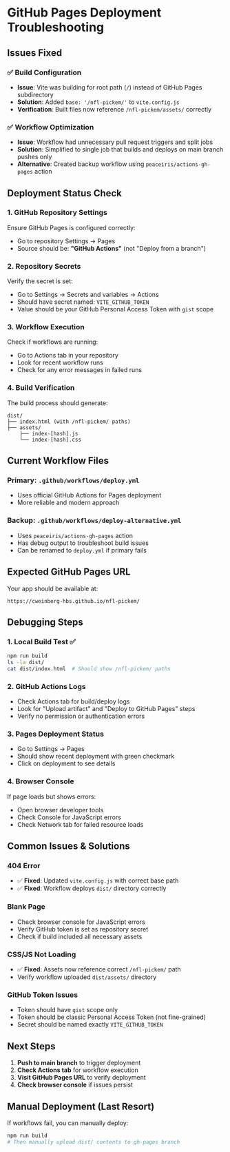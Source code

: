 # GitHub Pages Deployment Troubleshooting

## Issues Fixed

### ✅ **Build Configuration**
- **Issue**: Vite was building for root path (`/`) instead of GitHub Pages subdirectory
- **Solution**: Added `base: '/nfl-pickem/'` to `vite.config.js`
- **Verification**: Built files now reference `/nfl-pickem/assets/` correctly

### ✅ **Workflow Optimization**
- **Issue**: Workflow had unnecessary pull request triggers and split jobs
- **Solution**: Simplified to single job that builds and deploys on main branch pushes only
- **Alternative**: Created backup workflow using `peaceiris/actions-gh-pages` action

## Deployment Status Check

### 1. **GitHub Repository Settings**
Ensure GitHub Pages is configured correctly:
- Go to repository Settings → Pages
- Source should be: **"GitHub Actions"** (not "Deploy from a branch")

### 2. **Repository Secrets**
Verify the secret is set:
- Go to Settings → Secrets and variables → Actions
- Should have secret named: `VITE_GITHUB_TOKEN`
- Value should be your GitHub Personal Access Token with `gist` scope

### 3. **Workflow Execution**
Check if workflows are running:
- Go to Actions tab in your repository
- Look for recent workflow runs
- Check for any error messages in failed runs

### 4. **Build Verification**
The build process should generate:
```
dist/
├── index.html (with /nfl-pickem/ paths)
├── assets/
    ├── index-[hash].js
    └── index-[hash].css
```

## Current Workflow Files

### Primary: `.github/workflows/deploy.yml`
- Uses official GitHub Actions for Pages deployment
- More reliable and modern approach

### Backup: `.github/workflows/deploy-alternative.yml`
- Uses `peaceiris/actions-gh-pages` action
- Has debug output to troubleshoot build issues
- Can be renamed to `deploy.yml` if primary fails

## Expected GitHub Pages URL

Your app should be available at:
```
https://cweinberg-hbs.github.io/nfl-pickem/
```

## Debugging Steps

### 1. **Local Build Test** ✅
```bash
npm run build
ls -la dist/
cat dist/index.html  # Should show /nfl-pickem/ paths
```

### 2. **GitHub Actions Logs**
- Check Actions tab for build/deploy logs
- Look for "Upload artifact" and "Deploy to GitHub Pages" steps
- Verify no permission or authentication errors

### 3. **Pages Deployment Status**
- Go to Settings → Pages
- Should show recent deployment with green checkmark
- Click on deployment to see details

### 4. **Browser Console**
If page loads but shows errors:
- Open browser developer tools
- Check Console for JavaScript errors
- Check Network tab for failed resource loads

## Common Issues & Solutions

### **404 Error**
- ✅ **Fixed**: Updated `vite.config.js` with correct base path
- ✅ **Fixed**: Workflow deploys `dist/` directory correctly

### **Blank Page**
- Check browser console for JavaScript errors
- Verify GitHub token is set as repository secret
- Check if build included all necessary assets

### **CSS/JS Not Loading**
- ✅ **Fixed**: Assets now reference correct `/nfl-pickem/` path
- Verify workflow uploaded `dist/assets/` directory

### **GitHub Token Issues**
- Token should have `gist` scope only
- Token should be classic Personal Access Token (not fine-grained)
- Secret should be named exactly `VITE_GITHUB_TOKEN`

## Next Steps

1. **Push to main branch** to trigger deployment
2. **Check Actions tab** for workflow execution
3. **Visit GitHub Pages URL** to verify deployment
4. **Check browser console** if issues persist

## Manual Deployment (Last Resort)

If workflows fail, you can manually deploy:
```bash
npm run build
# Then manually upload dist/ contents to gh-pages branch
```